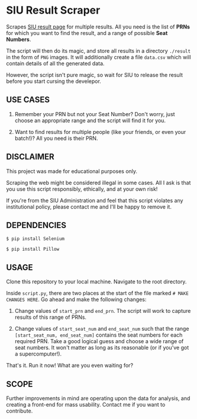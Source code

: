 # SIU Result Scraper
Scrapes [SIU result page](https://www.examination.siu.edu.in/examination/result.html) for multiple results. All you need is the list of **PRNs** for which you want to find the result, and a range of possible **Seat Numbers**. 

The script will then do its magic, and store all results in a directory `./result` in the form of `PNG` images. It will additionally create a file `data.csv` which will contain details of all the generated data.

However, the script isn't pure magic, so wait for SIU to release the result before you start cursing the develepor.


## USE CASES
1. Remember your PRN but not your Seat Number? Don't worry, just choose an appropriate range and the script will find it for you.

2. Want to find results for multiple people (like your friends, or even your batch!)? All you need is their PRN.

## DISCLAIMER
This project was made for educational purposes only.

Scraping the web might be considered illegal in some cases. All I ask is that you use this script responsibly, ethically, and at your own risk!

If you're from the SIU Administration and feel that this script violates any institutional policy, please contact me and I'll be happy to remove it.


## DEPENDENCIES

```
$ pip install Selenium
```

```
$ pip install Pillow
```


## USAGE

Clone this repository to your local machine. Navigate to the root directory.

Inside `script.py`, there are two places at the start of the file marked `# MAKE CHANGES HERE`. Go ahead and make the following changes:
    
1. Change values of `start_prn` and `end_prn`. The script will work to capture results of this range of PRNs.
    
2. Change values of `start_seat_num` and `end_seat_num` such that the range `[start_seat_num, end_seat_num]` contains the seat numbers for each required PRN. Take a good logical guess and choose a wide range of seat numbers. It won't matter as long as its reasonable (or if you've got a supercomputer!).

That's it. Run it now! What are you even waiting for?



## SCOPE

Further improvements in mind are operating upon the data for analysis, and creating a front-end for mass usability. Contact me if you want to contribute.
